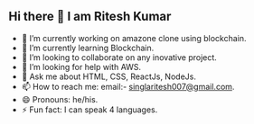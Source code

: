 ## Hi there 👋 I am Ritesh Kumar

- 🔭 I’m currently working on amazone clone using blockchain.
- 🌱 I’m currently learning Blockchain.
- 👯 I’m looking to collaborate on any inovative project.
- 🤔 I’m looking for help with AWS.
- 💬 Ask me about HTML, CSS, ReactJs, NodeJs. 
- 📫 How to reach me: email:- singlaritesh007@gmail.com.
- 😄 Pronouns: he/his.
- ⚡ Fun fact: I can speak 4 languages.


<!-- <img src="https://github-readme-stats.vercel.app/api?username=Ritesh560&&show_icons=true&title_color=ffffff&icon_color=bb2acf&text_color=daf7dc&bg_color=151515" > -->
